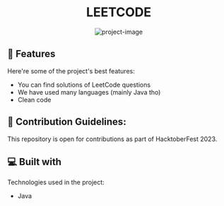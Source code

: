 <h1 align="center" id="title">LEETCODE</h1>

<p align="center"><img src="https://socialify.git.ci/20481A05F2/LeetCode/image?description=1&amp;descriptionEditable=A%20collection%20of%20solutions%20of%20various%20LeetCode%20problems..&amp;font=Source%20Code%20Pro&amp;forks=1&amp;issues=1&amp;language=1&amp;name=1&amp;owner=1&amp;pattern=Circuit%20Board&amp;pulls=1&amp;stargazers=1&amp;theme=Auto" alt="project-image"></p>

  
  
<h2>🧐 Features</h2>

Here're some of the project's best features:

*   You can find solutions of LeetCode questions
*   We have used many languages (mainly Java tho)
*   Clean code

<h2>🍰 Contribution Guidelines:</h2>

This repository is open for contributions as part of HacktoberFest 2023.

  
  
<h2>💻 Built with</h2>

Technologies used in the project:

*   Java